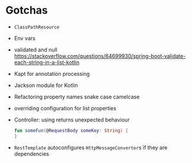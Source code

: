# Gotchas

* `ClassPathResource`
* Env vars
* validated and null
    https://stackoverflow.com/questions/64699930/spring-boot-validate-each-string-in-a-list-kotlin
* Kapt for annotation processing
* Jackson module for Kotlin
* Refactoring property names snake case camelcase
* overriding configuration for list properties
* Controller: using returns unexpected behaviour

    ```kotlin
    fun someFun(@RequestBody someKey: String) {
    }
    ```

* `RestTemplate` autoconfigures `HttpMessageConverter`s if they are dependencies
